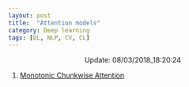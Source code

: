 ```yaml
---
layout: post
title:  "Attention models"
category: Deep learning
tags: [DL, NLP, CV, CL]
---
```






<center> Update: 08/03/2018_18:20:24</center>

  	
1. [ Monotonic Chunkwise Attention](https://rawgit.com/elbayadm/PaperNotes/master/notes/attention/2017-Monotonic-Chunkwise-Attention.html)
